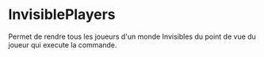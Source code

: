 # InvisiblePlayers
 Permet de rendre tous les joueurs d'un monde Invisibles du point de vue du joueur qui execute la commande.
